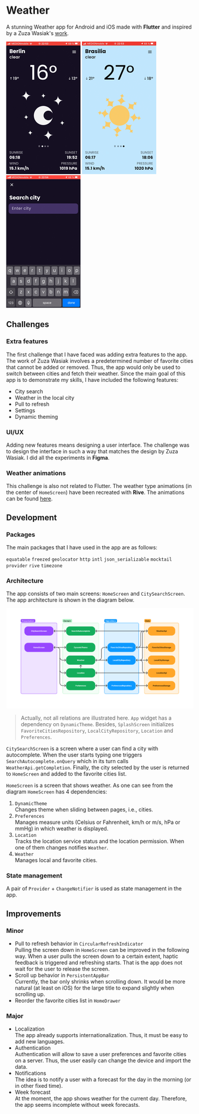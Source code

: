# Weather

A stunning Weather app for Android and iOS made with **Flutter** and inspired by a Zuza Wasiak's [work](https://www.behance.net/gallery/142790175/Weather-app-progressive-web-app).

![Home screen](assets/readme/home_screen.gif)
![Drawer](assets/readme/drawer.gif)
![CitySearch screen](assets/readme/city_search.gif)

## Challenges

### Extra features

The first challenge that I have faced was adding extra features to the app. The work of Zuza Wasiak involves a predetermined number of favorite cities that cannot be added or removed. Thus, the app would only be used to switch between cities and fetch their weather. Since the main goal of this app is to demonstrate my skills, I have included the following features:

- City search
- Weather in the local city
- Pull to refresh
- Settings
- Dynamic theming

### UI/UX

Adding new features means designing a user interface. The challenge was to design the interface in such a way that matches the design by Zuza Wasiak. I did all the experiments in **Figma**. 

[comment]: <> (The final version of my design can be found [here]&#40;&#41;.)

### Weather animations

This challenge is also not related to Flutter. The weather type animations (in the center of `HomeScreen`) have been recreated with **Rive**. The animations can be found [here](https://editor.rive.app/file/weather_types/230867).

## Development

### Packages

The main packages that I have used in the app are as follows:

`equatable` `freezed` `geolocator` `http` `intl` `json_serializable` `mocktail` `provider` `rive` `timezone`

### Architecture

The app consists of two main screens: `HomeScreen` and `CitySearchScreen`. The app architecture is shown in the diagram below.

![App architecture](assets/readme/architecture.png)

> Actually, not all relations are illustrated here. `App` widget has a dependency on `DynamicTheme`. Besides, `SplashScreen` initializes `FavoriteCitiesRepository`, `LocalCityRepository`, `Location` and `Preferences`.

`CitySearchScreen` is a screen where a user can find a city with autocomplete. When the user starts typing one triggers `SearchAutocomplete.onQuery` which in its turn calls `WeatherApi.getCompletion`. Finally, the city selected by the user is returned to `HomeScreen` and added to the favorite cities list.

`HomeScreen` is a screen that shows weather. As one can see from the diagram `HomeScreen` has 4 dependencies:

1. `DynamicTheme` </br>
   Changes theme when sliding between pages, i.e., cities.
2. `Preferences` </br>
   Manages measure units (Celsius or Fahrenheit, km/h or m/s, hPa or mmHg) in which weather is displayed.
3. `Location` </br>
   Tracks the location service status and the location permission. When one of them changes notifies `Weather`.
4. `Weather` </br>
   Manages local and favorite cities.

### State management

A pair of `Provider` + `ChangeNotifier` is used as state management in the app.

## Improvements

### Minor

- Pull to refresh behavior in `CircularRefreshIndicator`</br>
  Pulling the screen down in `HomeScreen` can be improved in the following way. When a user pulls the screen down to a certain extent, haptic feedback is triggered and refreshing starts. That is the app does not wait for the user to release the screen.
- Scroll up behavior in `PersistentAppBar` </br>
  Currently, the bar only shrinks when scrolling down. It would be more natural (at least on iOS) for the large title to expand slightly when scrolling up.
- Reorder the favorite cities list in `HomeDrawer`

### Major

- Localization </br>
  The app already supports internationalization. Thus, it must be easy to add new languages.
- Authentication </br>
  Authentication will allow to save a user preferences and favorite cities on a server. Thus, the user easily can change the device and import the data.
- Notifications </br>
  The idea is to notify a user with a forecast for the day in the morning (or in other fixed time).
- Week forecast </br>
  At the moment, the app shows weather for the current day. Therefore, the app seems incomplete without week forecasts.

